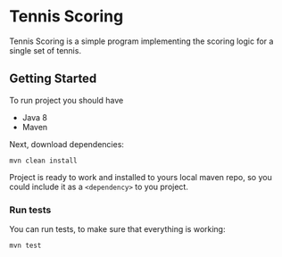 # Tennis Scoring

Tennis Scoring is a simple program implementing the scoring logic for a single set of tennis. 

## Getting Started

To run project you should have
- Java 8
- Maven 

Next, download dependencies:

```
mvn clean install
```

Project is ready to work and installed to yours local maven repo, so you could include it as a `<dependency>` to you project.

### Run tests
You can run tests, to make sure that everything is working:
```
mvn test
```